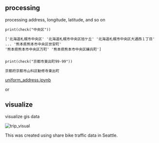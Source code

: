 ## processing
processing address, longitude, latitude, and so on

    print(check("中央区"))
  
    ['北海道札幌市中央区' '北海道札幌市中央区旭ケ丘' '北海道札幌市中央区大通西１丁目' ... '熊本県熊本市中央区世安町'
    '熊本県熊本市中央区万町' '熊本県熊本市中央区練兵町']
###     
    
    print(check("京都市東出町99-99"))
    
    京都府京都市山科区勧修寺東出町

[uniform_address.ipynb
](https://github.com/yuto16/gis/blob/master/uniform_address.ipynb)

or

## visualize
visualize gis data

![trip_visual](https://user-images.githubusercontent.com/35923431/59565075-7cc95780-9089-11e9-889d-f83365221e4c.gif)

This was created using share bike traffic data in Seattle.
